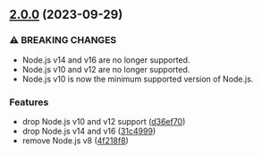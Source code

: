 ## [2.0.0](https://github.com/kenany/mayhew/compare/1.0.1...2.0.0) (2023-09-29)


### ⚠ BREAKING CHANGES

* Node.js v14 and v16 are no longer supported.
* Node.js v10 and v12 are no longer supported.
* Node.js v10 is now the minimum supported version of
Node.js.

### Features

* drop Node.js v10 and v12 support ([d36ef70](https://github.com/kenany/mayhew/commit/d36ef702196c5612795334c38bd3bc729b408d0e))
* drop Node.js v14 and v16 ([31c4999](https://github.com/kenany/mayhew/commit/31c49998a52c58d7231fcfc96c60395daf19c364))
* remove Node.js v8 ([4f218f8](https://github.com/kenany/mayhew/commit/4f218f881f84aacbd2007ae0b0c641f9018ef409))
